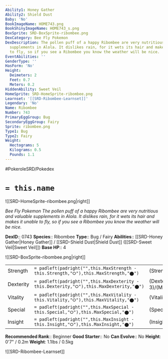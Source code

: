 ```yaml
---
Ability1: Honey Gather
Ability2: Shield Dust
Baby: 'No'
BookImageName: HOME743.png
BookShinyImageName: HOME743_s.png
BoxSprite: SRD-BoxSprite-ribombee.png
DexCategory: Bee Fly Pokemon
DexDescription: The pollen puff of a happy Ribombee are very nutritious and valuable
  supplements in Alola. It dislikes rain, for it wets its hair and makes it unable
  to fly, so if you see a Ribombee you know the weather will be nice.
EventAbilities: ''
GenderType: ''
HasForm: 'No'
Height:
  Deimeters: 2
  Feet: 0.7
  Meters: 0.2
HiddenAbility: Sweet Veil
HomeSprite: SRD-HomeSprite-ribombee.png
Learnset: '[[SRD-Ribombee-Learnset]]'
Legendary: 'No'
Name: Ribombee
Number: 743
PrimaryEggGroup: Bug
SecondaryEggGroup: Fairy
Sprite: ribombee.png
Type1: Bug
Type2: Fairy
Weight:
  Hectograms: 5
  Kilograms: 0.5
  Pounds: 1.1
---
```


#PokeroleSRD/Pokedex

# `= this.name`

![[SRD-HomeSprite-ribombee.png|right]]

*Bee Fly Pokemon*
*The pollen puff of a happy Ribombee are very nutritious and valuable supplements in Alola. It dislikes rain, for it wets its hair and makes it unable to fly, so if you see a Ribombee you know the weather will be nice.*

**DexID**:: 0743
**Species**:: Ribombee
**Type**:: Bug / Fairy
**Abilities**:: [[SRD-Honey Gather|Honey Gather]] / [[SRD-Shield Dust|Shield Dust]] ([[SRD-Sweet Veil|Sweet Veil]])
**Base HP**:: 4

![[SRD-BoxSprite-ribombee.png|right]]

|           |                                                                                        |                                          |
| --------- | -------------------------------------------------------------------------------------- | ---------------------------------------- |
| Strength  | `= padleft(padright("",this.MaxStrength - this.Strength,"⭘"),this.MaxStrength,"⬤")`    | (Strength::2)/(MaxStrength::4)   |
| Dexterity | `= padleft(padright("",this.MaxDexterity - this.Dexterity,"⭘"),this.MaxDexterity,"⬤")` | (Dexterity:: 3)/(MaxDexterity::7) |
| Vitality  | `= padleft(padright("",this.MaxVitality - this.Vitality,"⭘"),this.MaxVitality,"⬤")`    | (Vitality::2)/(MaxVitality::4)   |
| Special   | `= padleft(padright("",this.MaxSpecial - this.Special,"⭘"),this.MaxSpecial,"⬤")`       | (Special::3)/(MaxSpecial::6)     |
| Insight   | `= padleft(padright("",this.MaxInsight - this.Insight,"⭘"),this.MaxInsight,"⬤")`       | (Insight::2)/(MaxInsight::5)     |

**Recommended Rank**:: Beginner
**Good Starter**:: No
**Can Evolve**:: No
**Height**: 0'7" / 0.2m
**Weight**: 1.1lbs / 0.5kg

![[SRD-Ribombee-Learnset]]